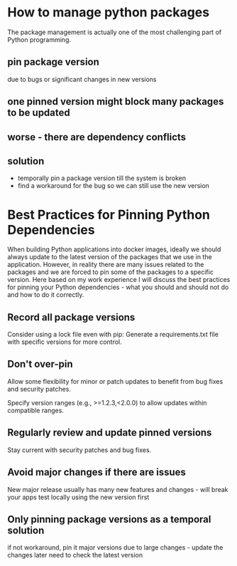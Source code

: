 # How to manage python packages
The package management is actually one of the most challenging part of Python programming.

## pin package version
due to bugs or significant changes in new versions

## one pinned version might block many packages to be updated

## worse - there are dependency conflicts

## solution
- temporally pin a package version till the system is broken
- find a workaround for the bug so we can still use the new version

# Best Practices for Pinning Python Dependencies

When building Python applications into docker images, ideally we should always update to the latest version of the packages that we use in the application.
However, in reality there are many issues related to the packages and we are forced to pin some of the packages to a specific version.
Here based on my work experience I will discuss the best practices for pinning your Python dependencies - what you should and should not do and how to do it correctly.

## Record all package versions
Consider using a lock file even with pip: Generate a requirements.txt file with specific versions for more control.

## Don't over-pin
Allow some flexibility for minor or patch updates to benefit from bug fixes and security patches.

Specify version ranges (e.g., >=1.2.3,<2.0.0) to allow updates within compatible ranges.

## Regularly review and update pinned versions
Stay current with security patches and bug fixes.

## Avoid major changes if there are issues
New major release usually has many new features and changes - will break your apps
test locally using the new version first

## Only pinning package versions as a temporal solution
if not workaround, pin it
major versions due to large changes - update the changes later
need to check the latest version
